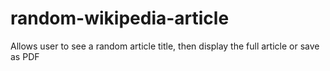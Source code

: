 # random-wikipedia-article
Allows user to see a random article title, then display the full article or save as PDF
